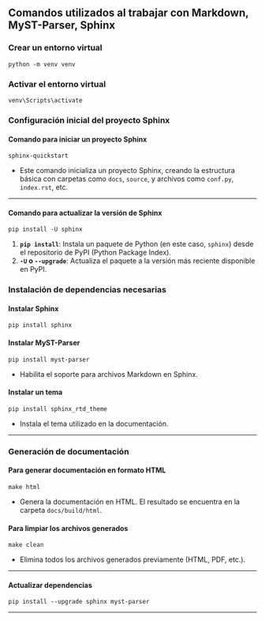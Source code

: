 ## **Comandos utilizados al trabajar con Markdown, MyST-Parser, Sphinx**

### Crear un entorno virtual
```
python -m venv venv
```

### Activar el entorno virtual
```
venv\Scripts\activate
```

### Configuración inicial del proyecto Sphinx

#### **Comando para iniciar un proyecto Sphinx**

```
sphinx-quickstart
``` 

-   Este comando inicializa un proyecto Sphinx, creando la estructura básica con carpetas como `docs`, `source`, y archivos como `conf.py`, `index.rst`, etc.

----------

#### **Comando para actualizar la versión de Sphinx**
```
pip install -U sphinx
``` 
1.  **`pip install`**: Instala un paquete de Python (en este caso, `sphinx`) desde el repositorio de PyPI (Python Package Index).
2.  **`-U` o `--upgrade`**: Actualiza el paquete a la versión más reciente disponible en PyPI.

### Instalación de dependencias necesarias

#### **Instalar Sphinx**

```
pip install sphinx
```

#### **Instalar MyST-Parser**

```
pip install myst-parser
```

-   Habilita el soporte para archivos Markdown en Sphinx.

#### **Instalar un tema**

```
pip install sphinx_rtd_theme
```

-   Instala el tema utilizado en la documentación.

----------

### Generación de documentación

#### **Para generar documentación en formato HTML**

```
make html
``` 

-   Genera la documentación en HTML. El resultado se encuentra en la carpeta `docs/build/html`.

#### **Para limpiar los archivos generados**

```
make clean
``` 

-   Elimina todos los archivos generados previamente (HTML, PDF, etc.).

----------
#### **Actualizar dependencias**

```
pip install --upgrade sphinx myst-parser
``` 
----------


